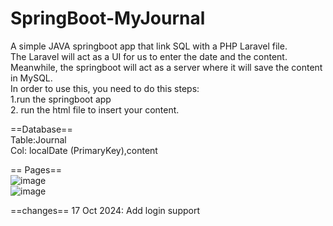 
# SpringBoot-MyJournal
A simple JAVA springboot app that link SQL with a PHP Laravel file. <br/>
The Laravel will act as a UI for us to enter the date and the content.<br/>
Meanwhile, the springboot will act as a server where it will save the content in MySQL.<br/>
In order to use this, you need to do this steps:<br/>
1.run the springboot app <br/>
2. run the html file to insert your content. <br/>

==Database==<br/>
Table:Journal<br/>
Col: localDate (PrimaryKey),content <br/>

== Pages== <br/>
![image](https://github.com/user-attachments/assets/b1a08d32-d741-47db-bce5-176f150a9989)
<br/>
![image](https://github.com/user-attachments/assets/56b8bd89-1625-4710-bd71-d511c7a43c88)


==changes==
17 Oct 2024: Add login support
